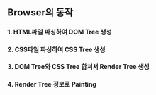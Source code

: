## Browser의 동작

#### 1. HTML파일 파싱하여 DOM Tree 생성
#### 2. CSS파일 파싱하여 CSS Tree 생성
#### 3. DOM Tree와 CSS Tree 합쳐서 Render Tree 생성
#### 4. Render Tree 정보로 Painting
